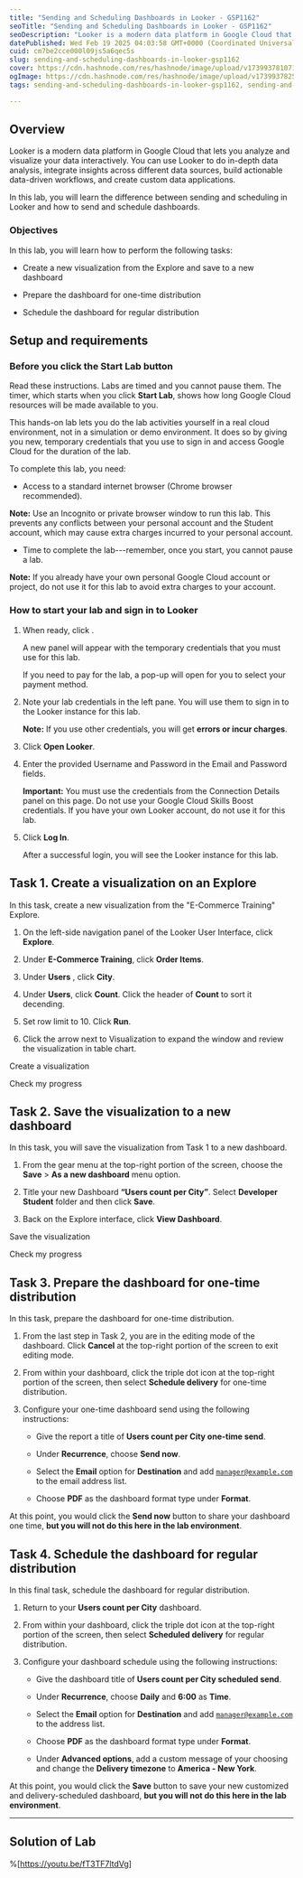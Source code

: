 ```yaml
---
title: "Sending and Scheduling Dashboards in Looker - GSP1162"
seoTitle: "Sending and Scheduling Dashboards in Looker - GSP1162"
seoDescription: "Looker is a modern data platform in Google Cloud that lets you analyze and visualize your data interactively. You can use Looker to do in-depth data analysi"
datePublished: Wed Feb 19 2025 04:03:58 GMT+0000 (Coordinated Universal Time)
cuid: cm7be2cce000l09js5a6qec5s
slug: sending-and-scheduling-dashboards-in-looker-gsp1162
cover: https://cdn.hashnode.com/res/hashnode/image/upload/v1739937810719/6f305fe0-559c-438a-835d-02aafa7684d4.png
ogImage: https://cdn.hashnode.com/res/hashnode/image/upload/v1739937825836/58d3e279-8847-4d42-931d-44ff14539d92.png
tags: sending-and-scheduling-dashboards-in-looker-gsp1162, sending-and-scheduling-dashboards-in-looker, gsp1162

---
```


## **Overview**

Looker is a modern data platform in Google Cloud that lets you analyze and visualize your data interactively. You can use Looker to do in-depth data analysis, integrate insights across different data sources, build actionable data-driven workflows, and create custom data applications.

In this lab, you will learn the difference between sending and scheduling in Looker and how to send and schedule dashboards.

### Objectives

In this lab, you will learn how to perform the following tasks:

* Create a new visualization from the Explore and save to a new dashboard
    
* Prepare the dashboard for one-time distribution
    
* Schedule the dashboard for regular distribution
    

## **Setup and requirements**

### Before you click the Start Lab button

Read these instructions. Labs are timed and you cannot pause them. The timer, which starts when you click **Start Lab**, shows how long Google Cloud resources will be made available to you.

This hands-on lab lets you do the lab activities yourself in a real cloud environment, not in a simulation or demo environment. It does so by giving you new, temporary credentials that you use to sign in and access Google Cloud for the duration of the lab.

To complete this lab, you need:

* Access to a standard internet browser (Chrome browser recommended).
    

**Note:** Use an Incognito or private browser window to run this lab. This prevents any conflicts between your personal account and the Student account, which may cause extra charges incurred to your personal account.

* Time to complete the lab---remember, once you start, you cannot pause a lab.
    

**Note:** If you already have your own personal Google Cloud account or project, do not use it for this lab to avoid extra charges to your account.

### How to start your lab and sign in to Looker

1. When ready, click .
    
    A new panel will appear with the temporary credentials that you must use for this lab.
    
    If you need to pay for the lab, a pop-up will open for you to select your payment method.
    
2. Note your lab credentials in the left pane. You will use them to sign in to the Looker instance for this lab.
    
    **Note:** If you use other credentials, you will get **errors or incur charges**.
    
3. Click **Open Looker**.
    
4. Enter the provided Username and Password in the Email and Password fields.
    
    **Important:** You must use the credentials from the Connection Details panel on this page. Do not use your Google Cloud Skills Boost credentials. If you have your own Looker account, do not use it for this lab.
    
5. Click **Log In**.
    
    After a successful login, you will see the Looker instance for this lab.
    

## **Task 1. Create a visualization on an Explore**

In this task, create a new visualization from the "E-Commerce Training" Explore.

1. On the left-side navigation panel of the Looker User Interface, click **Explore**.
    
2. Under **E-Commerce Training**, click **Order Items**.
    
3. Under **Users** , click **City**.
    
4. Under **Users**, click **Count**. Click the header of **Count** to sort it decending.
    
5. Set row limit to 10. Click **Run**.
    
6. Click the arrow next to Visualization to expand the window and review the visualization in table chart.
    

Create a visualization

Check my progress

## **Task 2. Save the visualization to a new dashboard**

In this task, you will save the visualization from Task 1 to a new dashboard.

1. From the gear menu at the top-right portion of the screen, choose the **Save** &gt; **As a new dashboard** menu option.
    
2. Title your new Dashboard **“Users count per City”**. Select **Developer Student** folder and then click **Save**.
    
3. Back on the Explore interface, click **View Dashboard**.
    

Save the visualization

Check my progress

## **Task 3. Prepare the dashboard for one-time distribution**

In this task, prepare the dashboard for one-time distribution.

1. From the last step in Task 2, you are in the editing mode of the dashboard. Click **Cancel** at the top-right portion of the screen to exit editing mode.
    
2. From within your dashboard, click the triple dot icon at the top-right portion of the screen, then select **Schedule delivery** for one-time distribution.
    
3. Configure your one-time dashboard send using the following instructions:
    
    * Give the report a title of **Users count per City one-time send**.
        
    * Under **Recurrence**, choose **Send now**.
        
    * Select the **Email** option for **Destination** and add [`manager@example.com`](mailto:manager@example.com) to the email address list.
        
    * Choose **PDF** as the dashboard format type under **Format**.
        

At this point, you would click the **Send now** button to share your dashboard one time, **but you will not do this here in the lab environment**.

## **Task 4. Schedule the dashboard for regular distribution**

In this final task, schedule the dashboard for regular distribution.

1. Return to your **Users count per City** dashboard.
    
2. From within your dashboard, click the triple dot icon at the top-right portion of the screen, then select **Scheduled delivery** for regular distribution.
    
3. Configure your dashboard schedule using the following instructions:
    
    * Give the dashboard title of **Users count per City scheduled send**.
        
    * Under **Recurrence**, choose **Daily** and **6:00** as **Time**.
        
    * Select the **Email** option for **Destination** and add [`manager@example.com`](mailto:manager@example.com) to the address list.
        
    * Choose **PDF** as the dashboard format type under **Format**.
        
    * Under **Advanced options**, add a custom message of your choosing and change the **Delivery timezone** to **America - New York**.
        

At this point, you would click the **Save** button to save your new customized and delivery-scheduled dashboard, **but you will not do this here in the lab environment**.

---

## Solution of Lab

%[https://youtu.be/fT3TF7ltdVg]